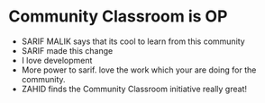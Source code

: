# Community Classroom is OP

- SARIF MALIK says that its cool to learn from this community
- SARIF made this change
- I love development
- More power to sarif. love the work which your are doing for the community.
- ZAHID finds the Community Classroom initiative really great!
